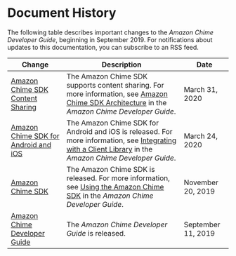 # Document History<a name="doc-history"></a>

The following table describes important changes to the *Amazon Chime Developer Guide*, beginning in September 2019\. For notifications about updates to this documentation, you can subscribe to an RSS feed\.

| Change | Description | Date | 
| --- |--- |--- |
| [Amazon Chime SDK Content Sharing](#doc-history) | The Amazon Chime SDK supports content sharing\. For more information, see [Amazon Chime SDK Architecture](https://docs.aws.amazon.com/chime/latest/dg/meetings-sdk.html#mtg-arch) in the *Amazon Chime Developer Guide*\. | March 31, 2020 | 
| [Amazon Chime SDK for Android and iOS](#doc-history) | The Amazon Chime SDK for Android and iOS is released\. For more information, see [Integrating with a Client Library](https://docs.aws.amazon.com/chime/latest/dg/mtgs-sdk-client-lib.html) in the *Amazon Chime Developer Guide*\. | March 24, 2020 | 
| [Amazon Chime SDK](#doc-history) | The Amazon Chime SDK is released\. For more information, see [Using the Amazon Chime SDK](https://docs.aws.amazon.com/chime/latest/dg/meetings-sdk.html) in the *Amazon Chime Developer Guide*\. | November 20, 2019 | 
| [Amazon Chime Developer Guide](#doc-history) | The *Amazon Chime Developer Guide* is released\. | September 11, 2019 | 